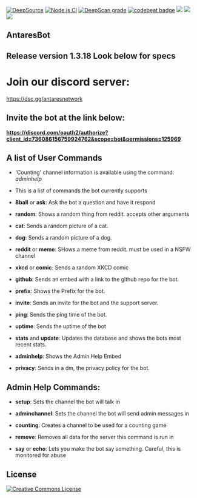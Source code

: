 [![DeepSource](https://deepsource.io/gh/Antares-Network/AntaresBot.svg/?label=active+issues&show_trend=true)](https://deepsource.io/gh/Antares-Network/AntaresBot/?ref=repository-badge)
[![Node.js CI](https://github.com/Antares-Network/AntaresBot/actions/workflows/main.yml/badge.svg)](https://github.com/Antares-Network/AntaresBot/actions/workflows/main.yml)
[![DeepScan grade](https://deepscan.io/api/teams/13494/projects/16475/branches/354970/badge/grade.svg)](https://deepscan.io/dashboard#view=project&tid=13494&pid=16475&bid=354970)
[![codebeat badge](https://codebeat.co/badges/571d8db9-611a-4c8e-bc2f-c55e557cf0a7)](https://codebeat.co/projects/github-com-antares-network-antaresbot-main)
![](https://img.shields.io/github/repo-size/Antares-Network/AntaresBot?color=Green&style=flat-square)
![](https://img.shields.io/tokei/lines/github/Antares-Network/AntaresBot?style=flat-square)  
![](https://cdn.discordapp.com/icons/649703068799336454/1a7ef8f706cd60d62547d2c7dc08d6f0.png)  
## AntaresBot
## Release version 1.3.18 Look below for specs


# Join our discord server:
https://dsc.gg/antaresnetwork


## Invite the bot at the link below:
**https://discord.com/oauth2/authorize?client_id=736086156759924762&scope=bot&permissions=125969**

## A list of User Commands
- 'Counting' channel information is available using the command: *adminhelp*

- This is a list of commands the bot currently supports

- **8ball** or **ask**: Ask the bot a question and have it respond

- **random**: Shows a random thing from reddit. accepts other arguments

- **cat**: Sends a random picture of a cat.

- **dog**: Sends a random picture of a dog.

- **reddit** or **meme**: SHows a meme from reddit. must be used in a NSFW channel

- **xkcd** or **comic**: Sends a random XKCD comic

- **github**: Sends an embed with a link to the github repo for the bot.

- **prefix**: Shows the Prefix for the bot.

- **invite**: Sends an invite for the bot and the support server.

- **ping**: Sends the ping time of the bot.

- **uptime**: Sends the uptime of the bot

- **stats** and **update**: Updates the database and shows the bots most recent stats.

- **adminhelp**: Shows the Admin Help Embed

- **privacy**: Sends in a dm, the privacy policy for the bot.

## Admin Help Commands:

- **setup**: Sets the channel the bot will talk in

- **adminchannel**: Sets the channel the bot will send admin messages in

- **counting**: Creates a channel to be used for a counting game

- **remove**: Removes all data for the server this command is run in

- **say** or **echo**: Lets you make the bot say something. Careful, this is monitored for abuse


## License

<a rel="license" href="http://creativecommons.org/licenses/by-nc-nd/3.0/"><img alt="Creative Commons License" style="border-width:0" src="https://i.creativecommons.org/l/by-nc-nd/3.0/88x31.png" /></a>
